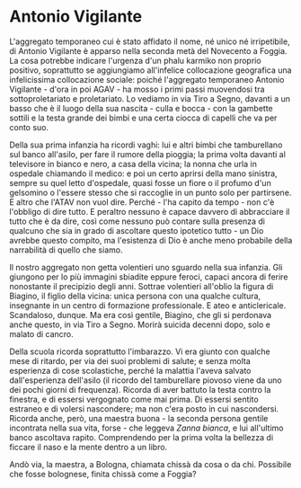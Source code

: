 # Antonio Vigilante

L'aggregato temporaneo cui è stato affidato il nome, né unico né irripetibile, di Antonio Vigilante è apparso nella seconda metà del Novecento a Foggia. La cosa potrebbe indicare l'urgenza d'un phalu karmiko non proprio positivo, soprattutto se aggiungiamo all'infelice collocazione geografica una infelicissima collocazione sociale: poiché l'aggregato temporaneo Antonio Vigilante - d'ora in poi AGAV - ha mosso i primi passi muovendosi tra sottoproletariato e proletariato. Lo vediamo in via Tiro a Segno, davanti a un basso che è il luogo della sua nascita - culla e bocca - con la gambette sottili e la testa grande dei bimbi e una certa ciocca di capelli che va per conto suo.

Della sua prima infanzia ha ricordi vaghi: lui e altri bimbi che tamburellano sul banco all'asilo, per fare il rumore della pioggia; la prima volta davanti al televisore in bianco e nero, a casa della vicina; la nonna che urla in ospedale chiamando il medico: e poi un certo aprirsi della mano sinistra, sempre su quel letto d'ospedale, quasi fosse un fiore o il profumo d'un gelsomino o l'essere stesso che si raccoglie in un punto solo per partirsene. E altro che l'ATAV non vuol dire. Perché - l'ha capito da tempo - non c'è l'obbligo di dire tutto. E peraltro nessuno è capace davvero di abbracciare il tutto che è da dire, così come nessuno può contare sulla presenza di qualcuno che sia in grado di ascoltare questo ipotetico tutto - un Dio avrebbe questo compito, ma l'esistenza di Dio è anche meno probabile della narrabilità di quello che siamo.

Il nostro aggregato non getta volentieri uno sguardo nella sua infanzia. Gli giungono per lo più immagini sbiadite eppure feroci, capaci ancora di ferire nonostante il precipizio degli anni. Sottrae volentieri all'oblio la figura di Biagino, il figlio della vicina: unica persona con una qualche cultura, insegnante in un centro di formazione professionale. E ateo e anticlericale. Scandaloso, dunque. Ma era così gentile, Biagino, che gli si perdonava anche questo, in via Tiro a Segno. Morirà suicida decenni dopo, solo e malato di cancro.

Della scuola ricorda soprattutto l'imbarazzo. Vi era giunto con qualche mese di ritardo, per via dei suoi problemi di salute; e senza molta esperienza di cose scolastiche, perché la malattia l'aveva salvato dall'esperienza dell'asilo (il ricordo del tamburellare piovoso viene da uno dei pochi giorni di frequenza). Ricorda di aver battuto la testa contro la finestra, e di essersi vergognato come mai prima. Di essersi sentito estraneo e di volersi nascondere; ma non c'era posto in cui nascondersi. Ricorda anche, però, una maestra buona - la seconda persona gentile incontrata nella sua vita, forse - che leggeva _Zanna bianca_, e lui all'ultimo banco ascoltava rapito. Comprendendo per la prima volta la bellezza di ficcare il naso e la mente dentro a un libro.

Andò via, la maestra, a Bologna, chiamata chissà da cosa o da chi. Possibile che fosse bolognese, finita chissà come a Foggia? 

